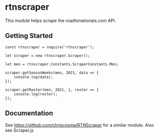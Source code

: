 # rtnscraper
This module helps scrape the roadtonationals.com API.

## Getting Started
    const rtnscraper = require('rtnscraper');
    
	let scraper = new rtnscraper.Scraper();
	
	let men = rtnscraper.Constants.ScraperConstants.Men;
	
	scraper.getSeasonWeeks(men, 2021, data => {
		console.log(data);
	});

	scraper.getRoster(men, 2021, 1, roster => {
	    console.log(roster);
	});

## Documentation
See https://github.com/chriscosma/RTNScraper for a similar module.
Also see Scraper.js